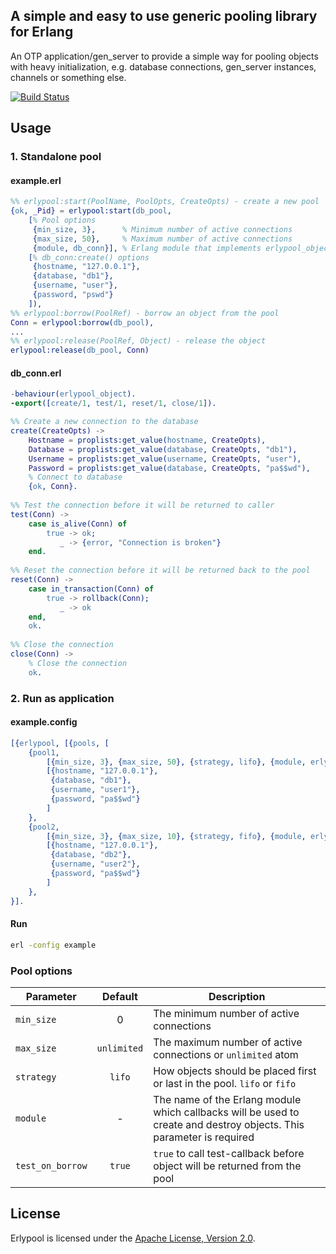 ## A simple and easy to use generic pooling library for Erlang

An OTP application/gen_server to provide a simple way for pooling objects with heavy initialization,
e.g. database connections, gen_server instances, channels or something else.

[![Build Status](https://api.travis-ci.org/eugenehr/erlypool.svg?branch=master)](https://travis-ci.org/eugenehr/erlypool)

## Usage

### 1. Standalone pool

#### example.erl
```erlang
%% erlypool:start(PoolName, PoolOpts, CreateOpts) - create a new pool
{ok, _Pid} = erlypool:start(db_pool, 
	[% Pool options
	 {min_size, 3},      % Minimum number of active connections
     {max_size, 50},     % Maximum number of active connections
     {module, db_conn}], % Erlang module that implements erlypool_object behaviour
    [% db_conn:create() options
     {hostname, "127.0.0.1"},
     {database, "db1"},
     {username, "user"},
     {password, "pswd"}
    ]),
%% erlypool:borrow(PoolRef) - borrow an object from the pool
Conn = erlypool:borrow(db_pool),
...
%% erlypool:release(PoolRef, Object) - release the object
erlypool:release(db_pool, Conn)
```


#### db_conn.erl
```erlang
-behaviour(erlypool_object).
-export([create/1, test/1, reset/1, close/1]).

%% Create a new connection to the database
create(CreateOpts) ->
    Hostname = proplists:get_value(hostname, CreateOpts),
    Database = proplists:get_value(database, CreateOpts, "db1"),
    Username = proplists:get_value(username, CreateOpts, "user"),
    Password = proplists:get_value(database, CreateOpts, "pa$$wd"), 
    % Connect to database
    {ok, Conn}.
    
%% Test the connection before it will be returned to caller
test(Conn) ->
    case is_alive(Conn) of
        true -> ok;
           _ -> {error, "Connection is broken"}
    end.
    
%% Reset the connection before it will be returned back to the pool
reset(Conn) ->
    case in_transaction(Conn) of
    	true -> rollback(Conn);
           _ -> ok
    end,
    ok.
    
%% Close the connection
close(Conn) ->
    % Close the connection
    ok.
```

### 2. Run as application

#### example.config

```erlang
[{erlypool, [{pools, [
    {pool1,
        [{min_size, 3}, {max_size, 50}, {strategy, lifo}, {module, erlypool_testpool}],
        [{hostname, "127.0.0.1"}, 
         {database, "db1"}, 
         {username, "user1"}, 
         {password, "pa$$wd"}
        ]
    },
    {pool2,
        [{min_size, 3}, {max_size, 10}, {strategy, fifo}, {module, erlypool_testpool}],
        [{hostname, "127.0.0.1"}, 
         {database, "db2"}, 
         {username, "user2"}, 
         {password, "pa$$wd"}
        ]
    },
}].    
````
#### Run

```bash
erl -config example
```

### Pool options

|  Parameter       |   Default  |  Description 
|------------------|:----------:|--------------
| `min_size`       |    0       | The minimum number of active connections 
| `max_size`       |`unlimited` | The maximum number of active connections or `unlimited` atom
| `strategy`       |`lifo`      | How objects should be placed first or last in the pool. `lifo` or `fifo`
| `module`         | -          | The name of the Erlang module which callbacks will be used to create and destroy objects. This parameter is required
| `test_on_borrow` | `true`     | `true` to call test-callback before object will be returned from the pool


## License

Erlypool is licensed under the [Apache License, Version 2.0](http://www.apache.org/licenses/LICENSE-2.0).
